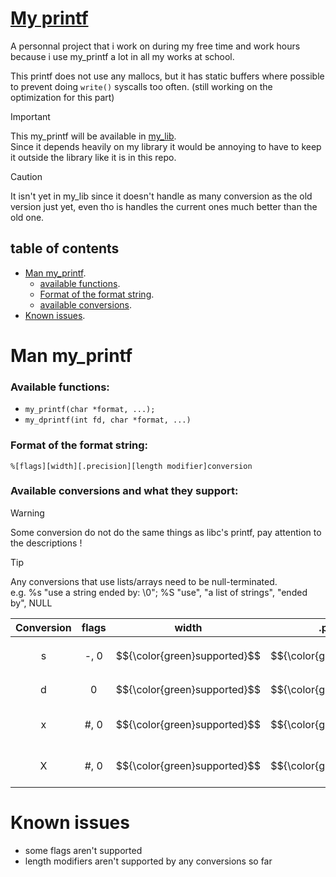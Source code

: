 #  <ins> __My printf__ </ins>

A personnal project that i work on during my free time and work hours because i use my_printf a lot in all my works at school.

This printf does not use any mallocs, but it has static buffers where possible to prevent doing ```write()``` syscalls too often. (still working on the optimization for this part)

> [!IMPORTANT]
> This my_printf will be available in [my_lib](https://github.com/Pereira-Romeo/My_lib). \
Since it depends heavily on my library it would be annoying to have to keep it outside the library like it is in this repo. 

> [!CAUTION]
> It isn't yet in my_lib since it doesn't handle as many conversion as the old version just yet, even tho is handles the current ones much better than the old one.

## __table of contents__

 - [Man my_printf](#man-my_printf).
    - [available functions](#available-functions).
    - [Format of the format string](#format-of-the-format-string).
    - [available conversions](#available-conversions-and-what-they-support).
 - [Known issues](#known-issues).

# __Man my_printf__

### __Available functions:__
- ```my_printf(char *format, ...);```
- ```my_dprintf(int fd, char *format, ...)```

### __Format of the format string:__
```%[flags][width][.precision][length modifier]conversion```

### __Available conversions and what they support:__

> [!WARNING]
> Some conversion do not do the same things as libc's printf, pay attention to the descriptions !

> [!TIP]
> Any conversions that use lists/arrays need to be null-terminated.\
> e.g. %s "use a string ended by: \0"; %S "use", "a list of strings", "ended by", NULL

| Conversion | flags | width | .precision | length modifiers | description |
| :--------: | :---: | :---: | :--------: | :--------------: |-------------|
| s | -, 0 | $${\color{green}supported}$$ | $${\color{green}supported}$$ | $${\color{red}not\ supported}$$ | display a string |
| d | 0 | $${\color{green}supported}$$ | $${\color{green}supported}$$ | l (long), ll (long long) | display an int in decimal |
| x | #, 0 | $${\color{green}supported}$$ | $${\color{green}supported}$$ | $${\color{red}not\ supported}$$ | display an unisgned int in hexadecimal |
| X | #, 0 | $${\color{green}supported}$$ | $${\color{green}supported}$$ | $${\color{red}not\ supported}$$ | display an unisgned int in HEXADECIMAL |

# __Known issues__

 - some flags aren't supported
 - length modifiers aren't supported by any conversions so far